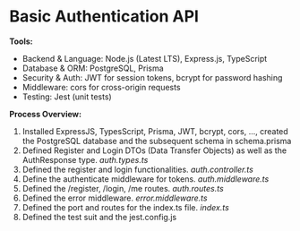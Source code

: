 # Basic Authentication API

__Tools:__

- Backend & Language: Node.js (Latest LTS), Express.js, TypeScript
- Database & ORM: PostgreSQL, Prisma
- Security & Auth: JWT for session tokens, bcrypt for password hashing
- Middleware: cors for cross-origin requests
- Testing: Jest (unit tests)

__Process Overview:__

1. Installed ExpressJS, TypesScript, Prisma, JWT, bcrypt, cors, ...,  created the PostgreSQL database and the subsequent schema in schema.prisma
2. Defined Register and Login DTOs (Data Transfer Objects) as well as the AuthResponse type. _auth.types.ts_
3. Defined the register and login functionalities. _auth.controller.ts_
4. Define the authenticate middleware for tokens. _auth.middleware.ts_
5. Defined the /register, /login, /me routes. _auth.routes.ts_
6. Defined the error middleware. _error.middleware.ts_
7. Defined the port and routes for the index.ts file. _index.ts_
8. Defined the test suit and the jest.config.js


